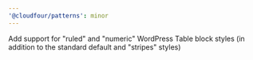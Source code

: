 ```yaml
---
'@cloudfour/patterns': minor
---
```


Add support for "ruled" and "numeric" WordPress Table block styles (in addition to the standard default and "stripes" styles)
